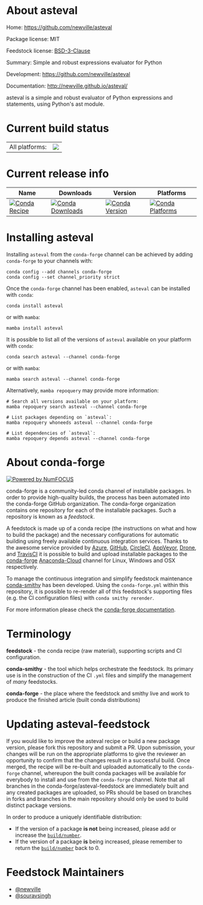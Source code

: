 About asteval
=============

Home: https://github.com/newville/asteval

Package license: MIT

Feedstock license: [BSD-3-Clause](https://github.com/conda-forge/asteval-feedstock/blob/master/LICENSE.txt)

Summary: Simple and robust expressions evaluator for Python

Development: https://github.com/newville/asteval

Documentation: http://newville.github.io/asteval/

asteval is a simple and robust evaluator of
Python expressions and statements, using Python's ast module.


Current build status
====================


<table><tr><td>All platforms:</td>
    <td>
      <a href="https://dev.azure.com/conda-forge/feedstock-builds/_build/latest?definitionId=2727&branchName=master">
        <img src="https://dev.azure.com/conda-forge/feedstock-builds/_apis/build/status/asteval-feedstock?branchName=master">
      </a>
    </td>
  </tr>
</table>

Current release info
====================

| Name | Downloads | Version | Platforms |
| --- | --- | --- | --- |
| [![Conda Recipe](https://img.shields.io/badge/recipe-asteval-green.svg)](https://anaconda.org/conda-forge/asteval) | [![Conda Downloads](https://img.shields.io/conda/dn/conda-forge/asteval.svg)](https://anaconda.org/conda-forge/asteval) | [![Conda Version](https://img.shields.io/conda/vn/conda-forge/asteval.svg)](https://anaconda.org/conda-forge/asteval) | [![Conda Platforms](https://img.shields.io/conda/pn/conda-forge/asteval.svg)](https://anaconda.org/conda-forge/asteval) |

Installing asteval
==================

Installing `asteval` from the `conda-forge` channel can be achieved by adding `conda-forge` to your channels with:

```
conda config --add channels conda-forge
conda config --set channel_priority strict
```

Once the `conda-forge` channel has been enabled, `asteval` can be installed with `conda`:

```
conda install asteval
```

or with `mamba`:

```
mamba install asteval
```

It is possible to list all of the versions of `asteval` available on your platform with `conda`:

```
conda search asteval --channel conda-forge
```

or with `mamba`:

```
mamba search asteval --channel conda-forge
```

Alternatively, `mamba repoquery` may provide more information:

```
# Search all versions available on your platform:
mamba repoquery search asteval --channel conda-forge

# List packages depending on `asteval`:
mamba repoquery whoneeds asteval --channel conda-forge

# List dependencies of `asteval`:
mamba repoquery depends asteval --channel conda-forge
```


About conda-forge
=================

[![Powered by
NumFOCUS](https://img.shields.io/badge/powered%20by-NumFOCUS-orange.svg?style=flat&colorA=E1523D&colorB=007D8A)](https://numfocus.org)

conda-forge is a community-led conda channel of installable packages.
In order to provide high-quality builds, the process has been automated into the
conda-forge GitHub organization. The conda-forge organization contains one repository
for each of the installable packages. Such a repository is known as a *feedstock*.

A feedstock is made up of a conda recipe (the instructions on what and how to build
the package) and the necessary configurations for automatic building using freely
available continuous integration services. Thanks to the awesome service provided by
[Azure](https://azure.microsoft.com/en-us/services/devops/), [GitHub](https://github.com/),
[CircleCI](https://circleci.com/), [AppVeyor](https://www.appveyor.com/),
[Drone](https://cloud.drone.io/welcome), and [TravisCI](https://travis-ci.com/)
it is possible to build and upload installable packages to the
[conda-forge](https://anaconda.org/conda-forge) [Anaconda-Cloud](https://anaconda.org/)
channel for Linux, Windows and OSX respectively.

To manage the continuous integration and simplify feedstock maintenance
[conda-smithy](https://github.com/conda-forge/conda-smithy) has been developed.
Using the ``conda-forge.yml`` within this repository, it is possible to re-render all of
this feedstock's supporting files (e.g. the CI configuration files) with ``conda smithy rerender``.

For more information please check the [conda-forge documentation](https://conda-forge.org/docs/).

Terminology
===========

**feedstock** - the conda recipe (raw material), supporting scripts and CI configuration.

**conda-smithy** - the tool which helps orchestrate the feedstock.
                   Its primary use is in the construction of the CI ``.yml`` files
                   and simplify the management of *many* feedstocks.

**conda-forge** - the place where the feedstock and smithy live and work to
                  produce the finished article (built conda distributions)


Updating asteval-feedstock
==========================

If you would like to improve the asteval recipe or build a new
package version, please fork this repository and submit a PR. Upon submission,
your changes will be run on the appropriate platforms to give the reviewer an
opportunity to confirm that the changes result in a successful build. Once
merged, the recipe will be re-built and uploaded automatically to the
`conda-forge` channel, whereupon the built conda packages will be available for
everybody to install and use from the `conda-forge` channel.
Note that all branches in the conda-forge/asteval-feedstock are
immediately built and any created packages are uploaded, so PRs should be based
on branches in forks and branches in the main repository should only be used to
build distinct package versions.

In order to produce a uniquely identifiable distribution:
 * If the version of a package **is not** being increased, please add or increase
   the [``build/number``](https://docs.conda.io/projects/conda-build/en/latest/resources/define-metadata.html#build-number-and-string).
 * If the version of a package **is** being increased, please remember to return
   the [``build/number``](https://docs.conda.io/projects/conda-build/en/latest/resources/define-metadata.html#build-number-and-string)
   back to 0.

Feedstock Maintainers
=====================

* [@newville](https://github.com/newville/)
* [@souravsingh](https://github.com/souravsingh/)

